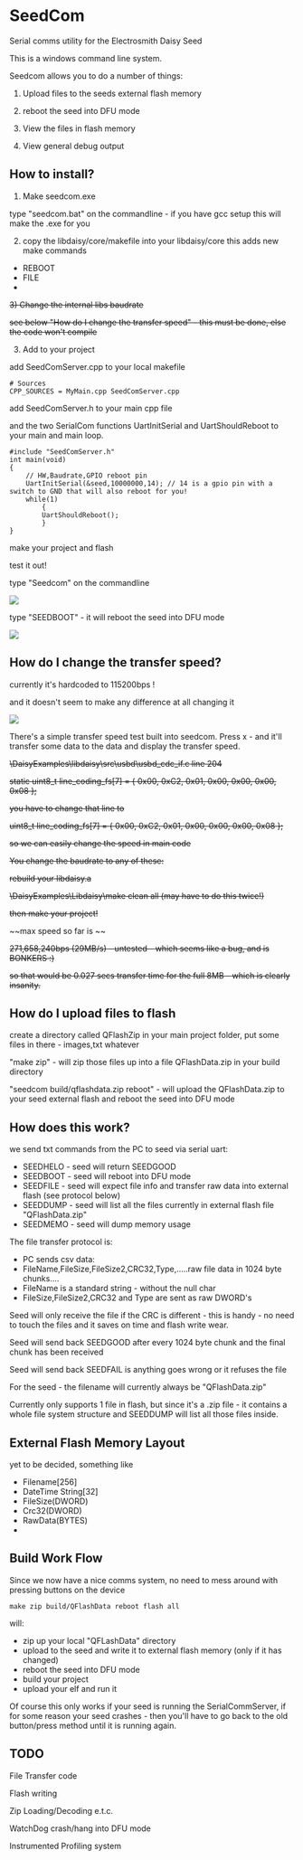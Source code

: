 # SeedCom
Serial comms utility for the Electrosmith Daisy Seed

This is a windows command line system.

Seedcom allows you to do a number of things:

1) Upload files to the seeds external flash memory

2) reboot the seed into DFU mode

3) View the files in flash memory

4) View general debug output

## How to install?

1) Make seedcom.exe

type "seedcom.bat" on the commandline - if you have gcc setup this will make the .exe for you

2) copy the libdaisy/core/makefile into your libdaisy/core
this adds new make commands
- REBOOT
- FILE
- 
~~3) Change the internal libs baudrate~~

~~see below "How do I change the transfer speed" - this must be done, else the code won't compile~~

3) Add to your project

add SeedComServer.cpp to your local makefile

```
# Sources
CPP_SOURCES = MyMain.cpp SeedComServer.cpp
```
add SeedComServer.h to your main cpp file

and the two SerialCom functions UartInitSerial and UartShouldReboot  to your main  and main loop.

```
#include "SeedComServer.h"
int main(void)
{
    // HW,Baudrate,GPIO reboot pin
    UartInitSerial(&seed,10000000,14); // 14 is a gpio pin with a switch to GND that will also reboot for you!
    while(1) 
        {
        UartShouldReboot();
        }
}
```
make your project and flash

test it out!

type "Seedcom" on the commandline

![](./Images/seedcom1.png)

type "SEEDBOOT" - it will reboot the seed into DFU mode

![](./Images/seedcom2.png)
## How do I change the transfer speed?

currently it's hardcoded to 115200bps !

and it doesn't seem to make any difference at all changing it

![](./Images/seedcom3.png)


There's a simple transfer speed test built into seedcom. Press x - and it'll
transfer some data to the data and display the transfer speed.

~~\DaisyExamples\libdaisy\src\usbd\usbd_cdc_if.c line 204~~

~~static uint8_t line_coding_fs[7] = { 0x00, 0xC2, 0x01, 0x00, 0x00, 0x00, 0x08 };~~


~~you have to change that line to~~


~~uint8_t line_coding_fs[7] = { 0x00, 0xC2, 0x01, 0x00, 0x00, 0x00, 0x08 };~~


~~so we can easily change the speed in main code~~

~~You change the baudrate to any of these:~~

~~rebuild your libdaisy.a~~

~~\DaisyExamples\Libdaisy\make clean all  (may have to do this twice!)~~

~~then make your project!~~

~~max speed so far is ~~

~~271,658,240bps (29MB/s) - untested - which seems like a bug, and is BONKERS :)~~

~~so that would be 0.027 secs transfer time for the full 8MB - which is clearly insanity.~~


## How do I upload files to flash

create a directory called QFlashZip in your main project folder, put some files in there - images,txt whatever

"make zip" - will zip those files up into a file QFlashData.zip in your build directory

"seedcom build/qflashdata.zip reboot" - will upload the QFlashData.zip to your seed external flash and reboot the seed into DFU mode

## How does this work?

we send txt commands from the PC to seed via serial uart:

- SEEDHELO - seed will return SEEDGOOD
- SEEDBOOT - seed will reboot into DFU mode
- SEEDFILE - seed will expect file info and transfer raw data into external flash (see protocol below)
- SEEDDUMP - seed will list all the files currently in external flash file "QFlashData.zip"
- SEEDMEMO - seed will dump memory usage

The file transfer protocol is:
-	PC sends csv data:
-	FileName,FileSize,FileSize2,CRC32,Type,.....raw file data in 1024 byte chunks....
-	FileName is a standard string - without the null char
- 	FileSize,FileSize2,CRC32 and Type are sent as raw DWORD's

Seed will only receive the file if the CRC is different - this is handy - no need to touch the files and
it saves on time and flash write wear.

Seed will send back SEEDGOOD after every 1024 byte chunk and the final chunk has been received

Seed will send back SEEDFAIL is anything goes wrong or it refuses the file

For the seed - the filename will currently always be "QFlashData.zip"

Currently only supports 1 file in flash, but since it's a .zip file - it contains a whole file system structure
and SEEDDUMP will list all those files inside.

## External Flash Memory Layout

yet to be decided, something like

- Filename[256]
- DateTime String[32]
- FileSize(DWORD)
- Crc32(DWORD)
- RawData(BYTES)
- 
## Build Work Flow
Since we now have a nice comms system, no need to mess around with pressing buttons on the device

```
make zip build/QFlashData reboot flash all
```
will:

- zip up your local "QFLashData" directory
- upload to the seed and write it to external flash memory (only if it has changed)
- reboot the seed into DFU mode
- build your project
- upload your elf and run it

Of course this only works if your seed is running the SerialCommServer, if for some reason your seed crashes - then you'll have to go back to the old button/press method until it is running again.

## TODO

File Transfer code

Flash writing

Zip Loading/Decoding e.t.c.

WatchDog crash/hang into DFU mode

Instrumented Profiling system

